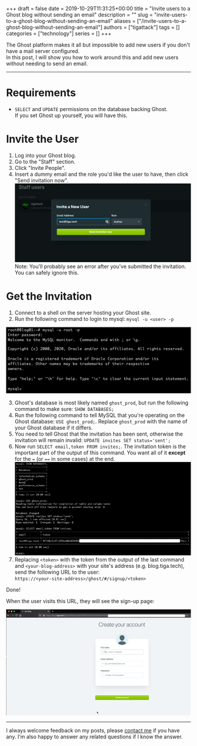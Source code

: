+++
draft = false
date = 2019-10-29T11:31:25+00:00
title = "Invite users to a Ghost blog without sending an email"
description = ""
slug = "invite-users-to-a-ghost-blog-without-sending-an-email"
aliases = ["/invite-users-to-a-ghost-blog-without-sending-an-email"]
authors = ["tigattack"]
tags = []
categories = ["technology"]
series = []
+++

The Ghost platform makes it all but impossible to add new users if you don't have a mail server configured.  
In this post, I will show you how to work around this and add new users without needing to send an email.

---


# Requirements

* `SELECT` and `UPDATE` permissions on the database backing Ghost.  
  If you set Ghost up yourself, you will have this.

# Invite the User

1. Log into your Ghost blog.
2. Go to the "Staff" section.
3. Click "Invite People".
4. Insert a dummy email and the role you'd like the user to have, then click "Send invitation now".  
    <img src="Invite.png"
    loading="lazy" alt="Invite" />  
    Note: You'll probably see an error after you've submitted the invitation. You can safely ignore this.

# Get the Invitation

1. Connect to a shell on the server hosting your Ghost site.
2. Run the following command to login to mysql: `mysql -u <user> -p`  
<img src="MySQL-1.png" loading="lazy" alt="MySQL-1" />

3. Ghost's database is most likely named `ghost_prod`, but run the following command to make sure: `SHOW DATABASES;`
4. Run the following command to tell MySQL that you're operating on the Ghost database: `USE ghost_prod;`. Replace `ghost_prod` with the name of your Ghost database if it differs.
5. You need to tell Ghost that the invitation has been sent, otherwise the invitation will remain invalid: `UPDATE invites SET status='sent';`
6. Now run `SELECT email,token FROM invites;`. The invitation token is the important part of the output of this command. You want all of it **except** for the `=` (or
    `==` in some cases) at the end.  
    <img
    src="MySQL-Actions.png"
    loading="lazy" alt="MySQL-Actions" />
7. Replacing `<token>` with the token from the output of the last command and `<your-blog-address>` with your site's address (e.g. blog.tiga.tech), send the following URL to the user:  
  `https://<your-site-address>/ghost/#/signup/<token>`

Done!

When the user visits this URL, they will see the sign-up page:

<img src="Invitation.png" loading="lazy" alt="Invitation" />

---

I always welcome feedback on my posts, please [contact me](/contact) if you have any. I'm also happy to answer any related questions if I know the answer.
